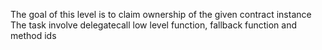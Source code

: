 The goal of this level is to claim ownership of the given contract instance
The task involve delegatecall low level function, fallback function and method ids
